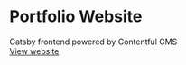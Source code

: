 # Portfolio Website

Gatsby frontend powered by Contentful CMS  
[View website](https://a3har.com/)
